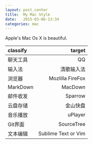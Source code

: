 ```yaml
---
layout: post_center
title:  My Mac Style
date:   2015-03-06-13:34  
categories: mac
---
```


Apple's Mac Os X is beautiful.  

| classify | target |  
|:--|--:|  
|聊天工具|QQ|  
|输入法|清歌输入法|
|浏览器|Mozlilla FireFox|
|MarkDown|MacDown|
|邮件收发|Sparrow|
|云盘存储|金山快盘 |
|音乐播放|uPlayer |
|Git界面|SourceTree|
|文本编辑|Sublime Text or Vim |



  

  

  
  
 
 
   

